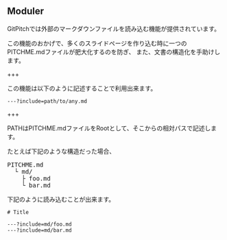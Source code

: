 ## Moduler

GitPitchでは外部のマークダウンファイルを読み込む機能が提供されています。

この機能のおかげで、多くのスライドページを作り込む時に一つのPITCHME.mdファイルが肥大化するのを防ぎ、
また、文書の構造化を手助けします。

+++

この機能は以下のように記述することで利用出来ます。

```
---?include=path/to/any.md
```

+++

PATHはPITCHME.mdファイルをRootとして、そこからの相対パスで記述します。

たとえば下記のような構造だった場合、

<pre>
PITCHME.md
  └ md/
    ├ foo.md
    └ bar.md
</pre>

下記のように読み込むことが出来ます。

```
# Title

---?include=md/foo.md
---?include=md/bar.md
```
